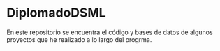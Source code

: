 # DiplomadoDSML
En este repositorio se encuentra el código y bases de datos de algunos proyectos que he realizado a lo largo del progrma. 
